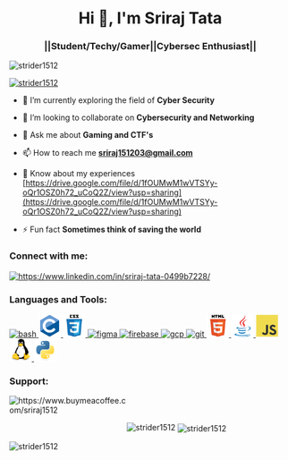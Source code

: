 <h1 align="center">Hi 👋, I'm Sriraj Tata</h1>
<h3 align="center">||Student/Techy/Gamer||Cybersec Enthusiast||</h3>

<p align="left"> <img src="https://komarev.com/ghpvc/?username=strider1512&label=Profile%20views&color=0e75b6&style=flat" alt="strider1512" /> </p>

<p align="left"> <a href="https://github.com/ryo-ma/github-profile-trophy"><img src="https://github-profile-trophy.vercel.app/?username=strider1512" alt="strider1512" /></a> </p>

- 🔭 I’m currently exploring the field of **Cyber Security**

- 👯 I’m looking to collaborate on **Cybersecurity and Networking**

- 💬 Ask me about **Gaming and CTF's**

- 📫 How to reach me **sriraj151203@gmail.com**

- 📄 Know about my experiences [https://drive.google.com/file/d/1fOUMwM1wVTSYy-oQr1OSZ0h72_uCoQ2Z/view?usp=sharing](https://drive.google.com/file/d/1fOUMwM1wVTSYy-oQr1OSZ0h72_uCoQ2Z/view?usp=sharing)

- ⚡ Fun fact **Sometimes think of saving the world**

<h3 align="left">Connect with me:</h3>
<p align="left">
<a href="https://linkedin.com/in/https://www.linkedin.com/in/sriraj-tata-0499b7228/" target="blank"><img align="center" src="https://raw.githubusercontent.com/rahuldkjain/github-profile-readme-generator/master/src/images/icons/Social/linked-in-alt.svg" alt="https://www.linkedin.com/in/sriraj-tata-0499b7228/" height="30" width="40" /></a>
</p>

<h3 align="left">Languages and Tools:</h3>
<p align="left"> <a href="https://www.gnu.org/software/bash/" target="_blank" rel="noreferrer"> <img src="https://www.vectorlogo.zone/logos/gnu_bash/gnu_bash-icon.svg" alt="bash" width="40" height="40"/> </a> <a href="https://www.cprogramming.com/" target="_blank" rel="noreferrer"> <img src="https://raw.githubusercontent.com/devicons/devicon/master/icons/c/c-original.svg" alt="c" width="40" height="40"/> </a> <a href="https://www.w3schools.com/css/" target="_blank" rel="noreferrer"> <img src="https://raw.githubusercontent.com/devicons/devicon/master/icons/css3/css3-original-wordmark.svg" alt="css3" width="40" height="40"/> </a> <a href="https://www.figma.com/" target="_blank" rel="noreferrer"> <img src="https://www.vectorlogo.zone/logos/figma/figma-icon.svg" alt="figma" width="40" height="40"/> </a> <a href="https://firebase.google.com/" target="_blank" rel="noreferrer"> <img src="https://www.vectorlogo.zone/logos/firebase/firebase-icon.svg" alt="firebase" width="40" height="40"/> </a> <a href="https://cloud.google.com" target="_blank" rel="noreferrer"> <img src="https://www.vectorlogo.zone/logos/google_cloud/google_cloud-icon.svg" alt="gcp" width="40" height="40"/> </a> <a href="https://git-scm.com/" target="_blank" rel="noreferrer"> <img src="https://www.vectorlogo.zone/logos/git-scm/git-scm-icon.svg" alt="git" width="40" height="40"/> </a> <a href="https://www.w3.org/html/" target="_blank" rel="noreferrer"> <img src="https://raw.githubusercontent.com/devicons/devicon/master/icons/html5/html5-original-wordmark.svg" alt="html5" width="40" height="40"/> </a> <a href="https://www.java.com" target="_blank" rel="noreferrer"> <img src="https://raw.githubusercontent.com/devicons/devicon/master/icons/java/java-original.svg" alt="java" width="40" height="40"/> </a> <a href="https://developer.mozilla.org/en-US/docs/Web/JavaScript" target="_blank" rel="noreferrer"> <img src="https://raw.githubusercontent.com/devicons/devicon/master/icons/javascript/javascript-original.svg" alt="javascript" width="40" height="40"/> </a> <a href="https://www.linux.org/" target="_blank" rel="noreferrer"> <img src="https://raw.githubusercontent.com/devicons/devicon/master/icons/linux/linux-original.svg" alt="linux" width="40" height="40"/> </a> <a href="https://www.python.org" target="_blank" rel="noreferrer"> <img src="https://raw.githubusercontent.com/devicons/devicon/master/icons/python/python-original.svg" alt="python" width="40" height="40"/> </a> </p>

<h3 align="left">Support:</h3>
<p><a href="https://www.buymeacoffee.com/https://www.buymeacoffee.com/sriraj1512"> <img align="left" src="https://cdn.buymeacoffee.com/buttons/v2/default-yellow.png" height="50" width="210" alt="https://www.buymeacoffee.com/sriraj1512" /></a></p><br><br>

<p><img align="left" src="https://github-readme-stats.vercel.app/api/top-langs?username=strider1512&show_icons=true&locale=en&layout=compact" alt="strider1512" /></p>

<p>&nbsp;<img align="center" src="https://github-readme-stats.vercel.app/api?username=strider1512&show_icons=true&locale=en" alt="strider1512" /></p>

<p><img align="center" src="https://github-readme-streak-stats.herokuapp.com/?user=strider1512&" alt="strider1512" /></p>


